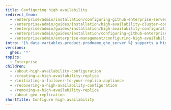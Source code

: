 ```yaml
---
title: Configuring high availability
redirect_from:
  - /enterprise/admin/installation/configuring-github-enterprise-server-for-high-availability
  - /enterprise/admin/guides/installation/high-availability-cluster-configuration/
  - /enterprise/admin/guides/installation/high-availability-configuration/
  - /enterprise/admin/guides/installation/configuring-github-enterprise-for-high-availability/
  - /enterprise/admin/enterprise-management/configuring-high-availability
intro: '{% data variables.product.prodname_ghe_server %} supports a high availability mode of operation designed to minimize service disruption in the event of hardware failure or major network outage affecting the primary appliance.'
versions:
  ghes: '*'
topics:
  - Enterprise
children:
  - /about-high-availability-configuration
  - /creating-a-high-availability-replica
  - /initiating-a-failover-to-your-replica-appliance
  - /recovering-a-high-availability-configuration
  - /removing-a-high-availability-replica
  - /about-geo-replication
shortTitle: Configure high availability
---
```


